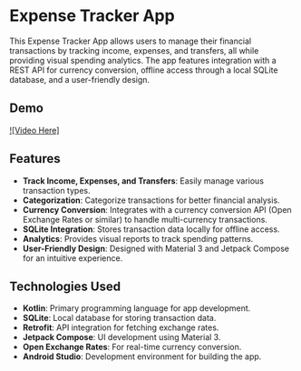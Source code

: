 # Expense Tracker App

This Expense Tracker App allows users to manage their financial transactions by tracking income, expenses, and transfers, all while providing visual spending analytics. The app features integration with a REST API for currency conversion, offline access through a local SQLite database, and a user-friendly design.

## Demo
[![Video Here]]([https://www.youtube.com/watch?v=dQw4w9WgXcQ](https://www.youtube.com/watch?v=CfduO4GqTm8))

## Features
- **Track Income, Expenses, and Transfers**: Easily manage various transaction types.
- **Categorization**: Categorize transactions for better financial analysis.
- **Currency Conversion**: Integrates with a currency conversion API (Open Exchange Rates or similar) to handle multi-currency transactions.
- **SQLite Integration**: Stores transaction data locally for offline access.
- **Analytics**: Provides visual reports to track spending patterns.
- **User-Friendly Design**: Designed with Material 3 and Jetpack Compose for an intuitive experience.

## Technologies Used
- **Kotlin**: Primary programming language for app development.
- **SQLite**: Local database for storing transaction data.
- **Retrofit**: API integration for fetching exchange rates.
- **Jetpack Compose**: UI development using Material 3.
- **Open Exchange Rates**: For real-time currency conversion.
- **Android Studio**: Development environment for building the app.
